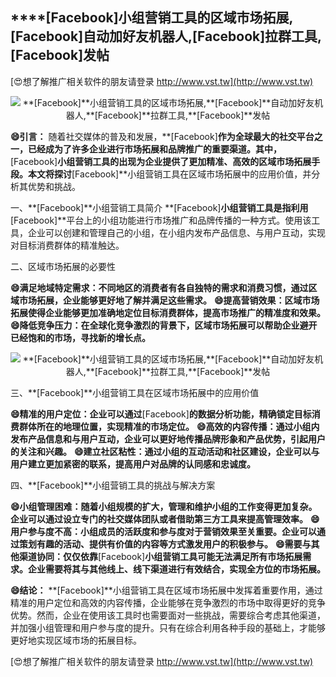 ## ****[Facebook]**小组营销工具的区域市场拓展,**[Facebook]**自动加好友机器人,**[Facebook]**拉群工具,**[Facebook]**发帖**

[😍想了解推广相关软件的朋友请登录 http://www.vst.tw](http://www.vst.tw)

 <center><img src="https://vst.tw/MP4/tuiguang/png/8.png" alt="**[Facebook]**小组营销工具的区域市场拓展,**[Facebook]**自动加好友机器人,**[Facebook]**拉群工具,**[Facebook]**发帖"></center>

**😄引言：**
随着社交媒体的普及和发展，**[Facebook]**作为全球最大的社交平台之一，已经成为了许多企业进行市场拓展和品牌推广的重要渠道。其中，**[Facebook]**小组营销工具的出现为企业提供了更加精准、高效的区域市场拓展手段。本文将探讨**[Facebook]**小组营销工具在区域市场拓展中的应用价值，并分析其优势和挑战。

一、**[Facebook]**小组营销工具简介
**[Facebook]**小组营销工具是指利用**[Facebook]**平台上的小组功能进行市场推广和品牌传播的一种方式。使用该工具，企业可以创建和管理自己的小组，在小组内发布产品信息、与用户互动，实现对目标消费群体的精准触达。

二、区域市场拓展的必要性

**😄满足地域特定需求：不同地区的消费者有各自独特的需求和消费习惯，通过区域市场拓展，企业能够更好地了解并满足这些需求。**
**😄提高营销效果：区域市场拓展使得企业能够更加准确地定位目标消费群体，提高市场推广的精准度和效果。**
**😄降低竞争压力：在全球化竞争激烈的背景下，区域市场拓展可以帮助企业避开已经饱和的市场，寻找新的增长点。**

 <center><img src="https://vst.tw/MP4/tuiguang/png/2.png" alt="**[Facebook]**小组营销工具的区域市场拓展,**[Facebook]**自动加好友机器人,**[Facebook]**拉群工具,**[Facebook]**发帖"></center>

三、**[Facebook]**小组营销工具在区域市场拓展中的应用价值

**😄精准的用户定位：企业可以通过**[Facebook]**的数据分析功能，精确锁定目标消费群体所在的地理位置，实现精准的市场定位。**
**😄高效的内容传播：通过小组内发布产品信息和与用户互动，企业可以更好地传播品牌形象和产品优势，引起用户的关注和兴趣。**
**😄建立社区粘性：通过小组的互动活动和社区建设，企业可以与用户建立更加紧密的联系，提高用户对品牌的认同感和忠诚度。**

四、**[Facebook]**小组营销工具的挑战与解决方案

**😄小组管理困难：随着小组规模的扩大，管理和维护小组的工作变得更加复杂。企业可以通过设立专门的社交媒体团队或者借助第三方工具来提高管理效率。**
**😄用户参与度不高：小组成员的活跃度和参与度对于营销效果至关重要。企业可以通过策划有趣的活动、提供有价值的内容等方式激发用户的积极参与。**
**😄需要与其他渠道协同：仅仅依靠**[Facebook]**小组营销工具可能无法满足所有市场拓展需求。企业需要将其与其他线上、线下渠道进行有效结合，实现全方位的市场拓展。**

**😄结论：**
**[Facebook]**小组营销工具在区域市场拓展中发挥着重要作用，通过精准的用户定位和高效的内容传播，企业能够在竞争激烈的市场中取得更好的竞争优势。然而，企业在使用该工具时也需要面对一些挑战，需要综合考虑其他渠道，并加强小组管理和用户参与度的提升。只有在综合利用各种手段的基础上，才能够更好地实现区域市场的拓展目标。

[😍想了解推广相关软件的朋友请登录 http://www.vst.tw](http://www.vst.tw)



